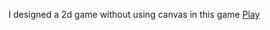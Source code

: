 I designed a 2d game without using canvas in this game
<a href="https://1sahinomer1.github.io/PinPon-Game2D/">Play</a>
